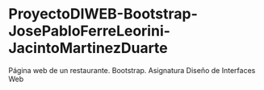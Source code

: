 # ProyectoDIWEB-Bootstrap-JosePabloFerreLeorini-JacintoMartinezDuarte
Página web de un restaurante. Bootstrap. Asignatura Diseño de Interfaces Web
